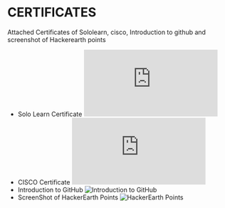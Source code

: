 # CERTIFICATES
Attached Certificates of Sololearn, cisco, Introduction to github and screenshot of Hackerearth points
* Solo Learn Certificate
![Solo_Learn](https://github.com/LOGESHWARANS389/M1_RetailBillingSystem_Application/blob/main/0_Certificates/LogeshwaranS-NDG%20Linux%20Unhatc-certificate%20(1).pdf)
* CISCO Certificate
![CISCO Certificate](https://github.com/LOGESHWARANS389/M1_RetailBillingSystem_Application/blob/main/0_Certificates/LogeshwaranS-NDG%20Linux%20Unhatc-certificate%20(1).pdf)
* Introduction to GitHub
![Introduction to GitHub](https://github.com/LOGESHWARANS389/M1_RetailBillingSystem_Application/blob/main/0_Certificates/githubcourse.png)
* ScreenShot of HackerEarth Points
![HackerEarth Points](https://github.com/LOGESHWARANS389/M1_RetailBillingSystem_Application/blob/main/0_Certificates/hackerc1000.png)
